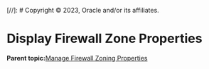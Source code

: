 [//]: # Copyright © 2023, Oracle and/or its affiliates.

# Display Firewall Zone Properties

**Parent topic:**[Manage Firewall Zoning Properties](../topics/cockpit-network_configure_the_firewall.md)

